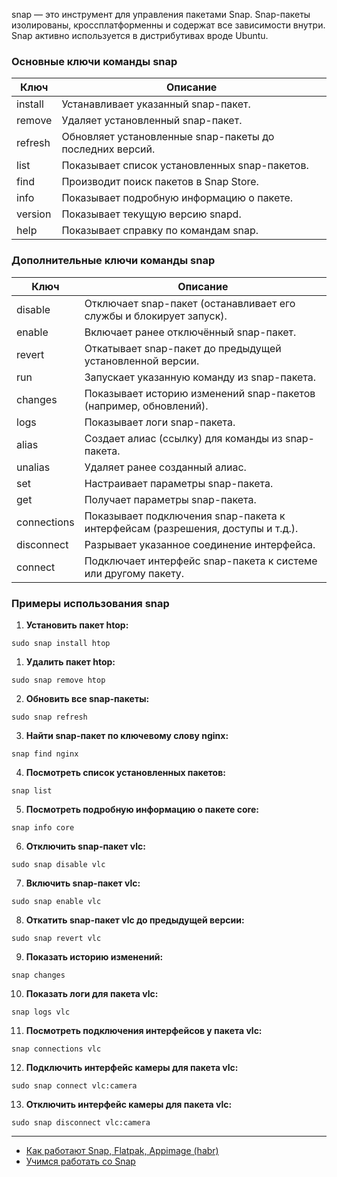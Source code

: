 
snap — это инструмент для управления пакетами Snap. Snap-пакеты изолированы, кроссплатформенны и содержат все зависимости внутри. Snap активно используется в дистрибутивах вроде Ubuntu.

### **Основные ключи команды snap**

|**Ключ**|**Описание**|
|---|---|
|install|Устанавливает указанный snap-пакет.|
|remove|Удаляет установленный snap-пакет.|
|refresh|Обновляет установленные snap-пакеты до последних версий.|
|list|Показывает список установленных snap-пакетов.|
|find|Производит поиск пакетов в Snap Store.|
|info|Показывает подробную информацию о пакете.|
|version|Показывает текущую версию snapd.|
|help|Показывает справку по командам snap.|

### **Дополнительные ключи команды snap**

|**Ключ**|**Описание**|
|---|---|
|disable|Отключает snap-пакет (останавливает его службы и блокирует запуск).|
|enable|Включает ранее отключённый snap-пакет.|
|revert|Откатывает snap-пакет до предыдущей установленной версии.|
|run|Запускает указанную команду из snap-пакета.|
|changes|Показывает историю изменений snap-пакетов (например, обновлений).|
|logs|Показывает логи snap-пакета.|
|alias|Создает алиас (ссылку) для команды из snap-пакета.|
|unalias|Удаляет ранее созданный алиас.|
|set|Настраивает параметры snap-пакета.|
|get|Получает параметры snap-пакета.|
|connections|Показывает подключения snap-пакета к интерфейсам (разрешения, доступы и т.д.).|
|disconnect|Разрывает указанное соединение интерфейса.|
|connect|Подключает интерфейс snap-пакета к системе или другому пакету.|

### **Примеры использования snap**

1. **Установить пакет htop:**
```
sudo snap install htop
```

1. **Удалить пакет htop:**
```
sudo snap remove htop
```

2. **Обновить все snap-пакеты:**
```
sudo snap refresh
```

3. **Найти snap-пакет по ключевому слову nginx:**
```
snap find nginx
```

4. **Посмотреть список установленных пакетов:**
```
snap list
```

5. **Посмотреть подробную информацию о пакете core:**
```
snap info core
```

6. **Отключить snap-пакет vlc:**
```
sudo snap disable vlc
```

7. **Включить snap-пакет vlc:**
```
sudo snap enable vlc
```

8. **Откатить snap-пакет vlc до предыдущей версии:**
```
sudo snap revert vlc
```

9. **Показать историю изменений:**
```
snap changes
```

10. **Показать логи для пакета vlc:**
```
snap logs vlc
```

11. **Посмотреть подключения интерфейсов у пакета vlc:**
```
snap connections vlc
```

12. **Подключить интерфейс камеры для пакета vlc:**
```
sudo snap connect vlc:camera
```

13. **Отключить интерфейс камеры для пакета vlc:**
```
sudo snap disconnect vlc:camera
```


----

- [Как работают Snap, Flatpak, Appimage (habr)](https://habr.com/ru/post/673488/)
- [Учимся работать со Snap](https://interface31.ru/tech_it/2022/11/linux-nachinayushhim-uchimsya-rabotat-so-snap.html)